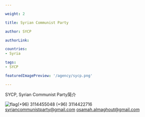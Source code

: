```yaml
---

weight: 2

title: Syrian Communist Party

author: SYCP

authorLink:  

countries: 
- Syria

tags: 
- SYCP

featuredImagePreview: '/agency/sycp.png'

---
```


SYCP, Syrian Communist Party简介 

<!--more-->

![flag](/agency/sycp.png)(+96) 3114455048 (+96) 3114422716 syriancommunistparty@gmail.com osamah.almaghout@gmail.com